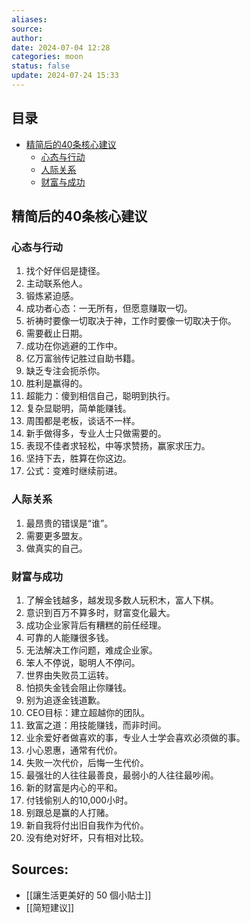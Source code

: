 ```yaml
---
aliases: 
source: 
author: 
date: 2024-07-04 12:28
categories: moon
status: false
update: 2024-07-24 15:33
---
```


## 目录

*   [精简后的40条核心建议](#精简后的40条核心建议)
    *   [心态与行动](#心态与行动)
    *   [人际关系](#人际关系)
    *   [财富与成功](#财富与成功)




## 精简后的40条核心建议

### 心态与行动

1. 找个好伴侣是捷径。
2. 主动联系他人。
3. 锻炼紧迫感。
4. 成功者心态：一无所有，但愿意赚取一切。
5. 祈祷时要像一切取决于神，工作时要像一切取决于你。
6. 需要截止日期。
7. 成功在你逃避的工作中。
8. 亿万富翁传记胜过自助书籍。
9. 缺乏专注会扼杀你。
10. 胜利是赢得的。
11. 超能力：傻到相信自己，聪明到执行。
12. 复杂显聪明，简单能赚钱。
13. 周围都是老板，谈话不一样。
14. 新手做得多，专业人士只做需要的。
15. 表现不佳者求轻松，中等求赞扬，赢家求压力。
16. 坚持下去，胜算在你这边。
17. 公式：变难时继续前进。

### 人际关系

1. 最昂贵的错误是“谁”。
2. 需要更多盟友。
3. 做真实的自己。

### 财富与成功

1. 了解金钱越多，越发现多数人玩积木，富人下棋。
2. 意识到百万不算多时，财富变化最大。
3. 成功企业家背后有糟糕的前任经理。
4. 可靠的人能赚很多钱。
5. 无法解决工作问题，难成企业家。
6. 笨人不停说，聪明人不停问。
7. 世界由失败员工运转。
8. 怕损失金钱会阻止你赚钱。
9. 别为追逐金钱道歉。
10. CEO目标：建立超越你的团队。
11. 致富之道：用技能赚钱，而非时间。
12. 业余爱好者做喜欢的事，专业人士学会喜欢必须做的事。
13. 小心恩惠，通常有代价。
14. 失败一次代价，后悔一生代价。
15. 最强壮的人往往最善良，最弱小的人往往最吵闹。
16. 新的财富是内心的平和。
17. 付钱偷别人的10,000小时。
18. 别跟总是赢的人打赌。
19. 新自我将付出旧自我作为代价。
20. 没有绝对好坏，只有相对比较。

## Sources:
- [[讓生活更美好的 50 個小貼士]]
- [[简短建议]]